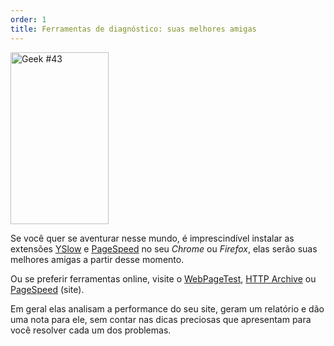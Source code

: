 ```yaml
---
order: 1
title: Ferramentas de diagnóstico: suas melhores amigas
---
```


<div class="img-left">
  <img id="geek-43" src="http://browserdiet.com/img/43.png" alt="Geek #43" width="157" height="275" />
</div>

Se você quer se aventurar nesse mundo, é imprescindível instalar as extensões [YSlow](http://yslow.org/) e [PageSpeed](https://developers.google.com/speed/pagespeed/insights_extensions?hl=pt-BR) no seu *Chrome* ou *Firefox*, elas serão suas melhores amigas a partir desse momento.

Ou se preferir ferramentas online, visite o [WebPageTest](http://www.webpagetest.org/), [HTTP Archive](http://httparchive.org/) ou [PageSpeed](http://pagespeed.googlelabs.com/) (site).

Em geral elas analisam a performance do seu site, geram um relatório e dão uma nota para ele, sem contar nas dicas preciosas que apresentam para você resolver cada um dos problemas.

